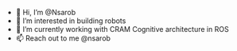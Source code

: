 - 👋 Hi, I’m @Nsarob
- 👀 I’m interested in building robots
- 🌱 I’m currently working with CRAM Cognitive architecture in ROS
- 📫 Reach out to me @nsarob

<!---
Nsarob/Nsarob is a ✨ special ✨ repository because its `README.md` (this file) appears on your GitHub profile.
You can click the Preview link to take a look at your changes.
--->
